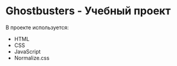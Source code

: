 # Ghostbusters - Учебный проект 

В проекте используется:
- HTML
- CSS
- JavaScript
- Normalize.css
